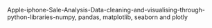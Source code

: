 Apple-iphone-Sale-Analysis-Data-cleaning-and-visualising-through-python-libraries-numpy, pandas, matplotlib, seaborn and plotly
